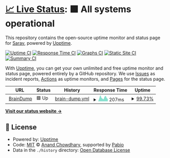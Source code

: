 # [📈 Live Status](https://voicebraindump.com): <!--live status--> **🟩 All systems operational**

This repository contains the open-source uptime monitor and status page for [Sarav](https://voicebraindump.com), powered by [Upptime](https://github.com/upptime/upptime).

[![Uptime CI](https://github.com/srv1n/guppie_uptime/workflows/Uptime%20CI/badge.svg)](https://github.com/srv1n/guppie_uptime/actions?query=workflow%3A%22Uptime+CI%22)
[![Response Time CI](https://github.com/srv1n/guppie_uptime/workflows/Response%20Time%20CI/badge.svg)](https://github.com/srv1n/guppie_uptime/actions?query=workflow%3A%22Response+Time+CI%22)
[![Graphs CI](https://github.com/srv1n/guppie_uptime/workflows/Graphs%20CI/badge.svg)](https://github.com/srv1n/guppie_uptime/actions?query=workflow%3A%22Graphs+CI%22)
[![Static Site CI](https://github.com/srv1n/guppie_uptime/workflows/Static%20Site%20CI/badge.svg)](https://github.com/srv1n/guppie_uptime/actions?query=workflow%3A%22Static+Site+CI%22)
[![Summary CI](https://github.com/srv1n/guppie_uptime/workflows/Summary%20CI/badge.svg)](https://github.com/srv1n/guppie_uptime/actions?query=workflow%3A%22Summary+CI%22)

With [Upptime](https://upptime.js.org), you can get your own unlimited and free uptime monitor and status page, powered entirely by a GitHub repository. We use [Issues](https://github.com/srv1n/guppie_uptime/issues) as incident reports, [Actions](https://github.com/srv1n/guppie_uptime/actions) as uptime monitors, and [Pages](https://voicebraindump.com) for the status page.

<!--start: status pages-->
<!-- This summary is generated by Upptime (https://github.com/upptime/upptime) -->
<!-- Do not edit this manually, your changes will be overwritten -->
<!-- prettier-ignore -->
| URL | Status | History | Response Time | Uptime |
| --- | ------ | ------- | ------------- | ------ |
| <img alt="" src="https://icons.duckduckgo.com/ip3/api.voicebraindump.com.ico" height="13"> [BrainDump](https://api.voicebraindump.com/hello) | 🟩 Up | [brain-dump.yml](https://github.com/srv1n/guppie_uptime/commits/HEAD/history/brain-dump.yml) | <details><summary><img alt="Response time graph" src="./graphs/brain-dump/response-time-week.png" height="20"> 207ms</summary><br><a href="https://srv1n.github.io/guppie_uptime/history/brain-dump"><img alt="Response time 166" src="https://img.shields.io/endpoint?url=https%3A%2F%2Fraw.githubusercontent.com%2Fsrv1n%2Fguppie_uptime%2FHEAD%2Fapi%2Fbrain-dump%2Fresponse-time.json"></a><br><a href="https://srv1n.github.io/guppie_uptime/history/brain-dump"><img alt="24-hour response time 225" src="https://img.shields.io/endpoint?url=https%3A%2F%2Fraw.githubusercontent.com%2Fsrv1n%2Fguppie_uptime%2FHEAD%2Fapi%2Fbrain-dump%2Fresponse-time-day.json"></a><br><a href="https://srv1n.github.io/guppie_uptime/history/brain-dump"><img alt="7-day response time 207" src="https://img.shields.io/endpoint?url=https%3A%2F%2Fraw.githubusercontent.com%2Fsrv1n%2Fguppie_uptime%2FHEAD%2Fapi%2Fbrain-dump%2Fresponse-time-week.json"></a><br><a href="https://srv1n.github.io/guppie_uptime/history/brain-dump"><img alt="30-day response time 169" src="https://img.shields.io/endpoint?url=https%3A%2F%2Fraw.githubusercontent.com%2Fsrv1n%2Fguppie_uptime%2FHEAD%2Fapi%2Fbrain-dump%2Fresponse-time-month.json"></a><br><a href="https://srv1n.github.io/guppie_uptime/history/brain-dump"><img alt="1-year response time 166" src="https://img.shields.io/endpoint?url=https%3A%2F%2Fraw.githubusercontent.com%2Fsrv1n%2Fguppie_uptime%2FHEAD%2Fapi%2Fbrain-dump%2Fresponse-time-year.json"></a></details> | <details><summary><a href="https://srv1n.github.io/guppie_uptime/history/brain-dump">99.73%</a></summary><a href="https://srv1n.github.io/guppie_uptime/history/brain-dump"><img alt="All-time uptime 99.94%" src="https://img.shields.io/endpoint?url=https%3A%2F%2Fraw.githubusercontent.com%2Fsrv1n%2Fguppie_uptime%2FHEAD%2Fapi%2Fbrain-dump%2Fuptime.json"></a><br><a href="https://srv1n.github.io/guppie_uptime/history/brain-dump"><img alt="24-hour uptime 98.12%" src="https://img.shields.io/endpoint?url=https%3A%2F%2Fraw.githubusercontent.com%2Fsrv1n%2Fguppie_uptime%2FHEAD%2Fapi%2Fbrain-dump%2Fuptime-day.json"></a><br><a href="https://srv1n.github.io/guppie_uptime/history/brain-dump"><img alt="7-day uptime 99.73%" src="https://img.shields.io/endpoint?url=https%3A%2F%2Fraw.githubusercontent.com%2Fsrv1n%2Fguppie_uptime%2FHEAD%2Fapi%2Fbrain-dump%2Fuptime-week.json"></a><br><a href="https://srv1n.github.io/guppie_uptime/history/brain-dump"><img alt="30-day uptime 99.94%" src="https://img.shields.io/endpoint?url=https%3A%2F%2Fraw.githubusercontent.com%2Fsrv1n%2Fguppie_uptime%2FHEAD%2Fapi%2Fbrain-dump%2Fuptime-month.json"></a><br><a href="https://srv1n.github.io/guppie_uptime/history/brain-dump"><img alt="1-year uptime 99.94%" src="https://img.shields.io/endpoint?url=https%3A%2F%2Fraw.githubusercontent.com%2Fsrv1n%2Fguppie_uptime%2FHEAD%2Fapi%2Fbrain-dump%2Fuptime-year.json"></a></details>

<!--end: status pages-->

[**Visit our status website →**](https://voicebraindump.com)

## 📄 License

- Powered by: [Upptime](https://github.com/upptime/upptime)
- Code: [MIT](./LICENSE) © [Anand Chowdhary](https://anandchowdhary.com), supported by [Pabio](https://pabio.com)
- Data in the `./history` directory: [Open Database License](https://opendatacommons.org/licenses/odbl/1-0/)
